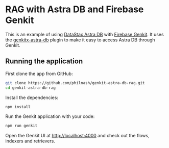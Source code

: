 # RAG with Astra DB and Firebase Genkit

This is an example of using [DataStax Astra DB](https://www.datastax.com/products/datastax-astra) with [Firebase Genkit](https://firebase.google.com/docs/genkit). It uses the [genkitx-astra-db](https://www.npmjs.com/package/genkitx-astra-db) plugin to make it easy to access Astra DB through Genkit.

## Running the application

First clone the app from GitHub:

```sh
git clone https://github.com/philnash/genkit-astra-db-rag.git
cd genkit-astra-db-rag
```

Install the dependencies:

```sh
npm install
```

Run the Genkit application with your code:

```sh
npm run genkit
```

Open the Genkit UI at [http://localhost:4000](http://localhost:4000) and check out the flows, indexers and retrievers.
